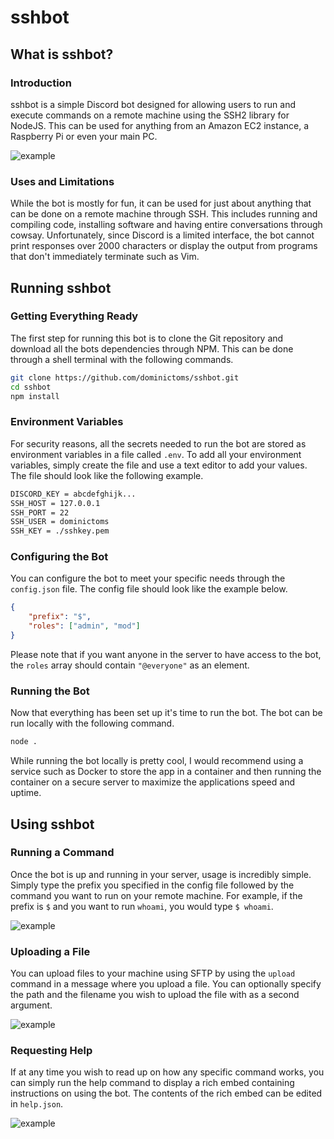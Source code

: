 # sshbot

## What is sshbot?
### Introduction
sshbot is a simple Discord bot designed for allowing users to run and execute commands on a remote machine using the SSH2 library for NodeJS. This can be used for anything from an Amazon EC2 instance, a Raspberry Pi or even your main PC.

![example](https://imgur.com/jAPiMlh.png "example")

### Uses and Limitations
While the bot is mostly for fun, it can be used for just about anything that can be done on a remote machine through SSH. This includes running and compiling code, installing software and having entire conversations through cowsay. Unfortunately, since Discord is a limited interface, the bot cannot print responses over 2000 characters or display the output from programs that don't immediately terminate such as Vim.

## Running sshbot
### Getting Everything Ready
The first step for running this bot is to clone the Git repository and download all the bots dependencies through NPM. This can be done through a shell terminal with the following commands.
```sh
git clone https://github.com/dominictoms/sshbot.git
cd sshbot
npm install
```

### Environment Variables
For security reasons, all the secrets needed to run the bot are stored as environment variables in a file called `.env`. To add all your environment variables, simply create the file and use a text editor to add your values. The file should look like the following example.
```sh
DISCORD_KEY = abcdefghijk...
SSH_HOST = 127.0.0.1
SSH_PORT = 22
SSH_USER = dominictoms
SSH_KEY = ./sshkey.pem
```

### Configuring the Bot
You can configure the bot to meet your specific needs through the `config.json` file. The config file should look like the example below.
```json
{
	"prefix": "$",
	"roles": ["admin", "mod"]
}
```
Please note that if you want anyone in the server to have access to the bot, the `roles` array should contain `"@everyone"` as an element.

### Running the Bot
Now that everything has been set up it's time to run the bot. The bot can be run locally with the following command.
```sh
node .
```
While running the bot locally is pretty cool, I would recommend using a service such as Docker to store the app in a container and then running the container on a secure server to maximize the applications speed and uptime.

## Using sshbot
### Running a Command
Once the bot is up and running in your server, usage is incredibly simple. Simply type the prefix you specified in the config file followed by the command you want to run on your remote machine. For example, if the prefix is `$` and you want to run `whoami`, you would type `$ whoami`.

![example](https://imgur.com/VZd1dFl.png "example")

### Uploading a File
You can upload files to your machine using SFTP by using the `upload` command in a message where you upload a file. You can optionally specify the path and the filename you wish to upload the file with as a second argument.

![example](https://imgur.com/xnyQIy4.png "example")

### Requesting Help
If at any time you wish to read up on how any specific command works, you can simply run the help command to display a rich embed containing instructions on using the bot. The contents of the rich embed can be edited in `help.json`.

![example](https://imgur.com/KPkKAgY.png "example")

